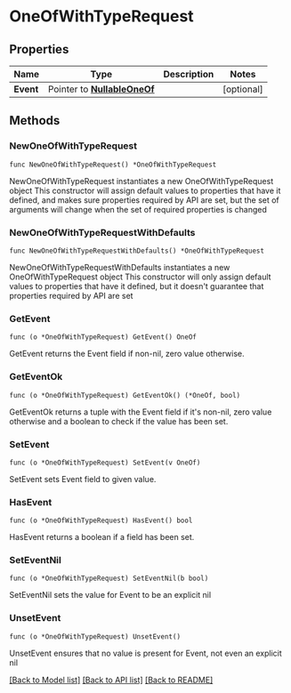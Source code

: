 # OneOfWithTypeRequest

## Properties

Name | Type | Description | Notes
------------ | ------------- | ------------- | -------------
**Event** | Pointer to [**NullableOneOf**](oneOf&lt;&gt;.md) |  | [optional] 

## Methods

### NewOneOfWithTypeRequest

`func NewOneOfWithTypeRequest() *OneOfWithTypeRequest`

NewOneOfWithTypeRequest instantiates a new OneOfWithTypeRequest object
This constructor will assign default values to properties that have it defined,
and makes sure properties required by API are set, but the set of arguments
will change when the set of required properties is changed

### NewOneOfWithTypeRequestWithDefaults

`func NewOneOfWithTypeRequestWithDefaults() *OneOfWithTypeRequest`

NewOneOfWithTypeRequestWithDefaults instantiates a new OneOfWithTypeRequest object
This constructor will only assign default values to properties that have it defined,
but it doesn't guarantee that properties required by API are set

### GetEvent

`func (o *OneOfWithTypeRequest) GetEvent() OneOf`

GetEvent returns the Event field if non-nil, zero value otherwise.

### GetEventOk

`func (o *OneOfWithTypeRequest) GetEventOk() (*OneOf, bool)`

GetEventOk returns a tuple with the Event field if it's non-nil, zero value otherwise
and a boolean to check if the value has been set.

### SetEvent

`func (o *OneOfWithTypeRequest) SetEvent(v OneOf)`

SetEvent sets Event field to given value.

### HasEvent

`func (o *OneOfWithTypeRequest) HasEvent() bool`

HasEvent returns a boolean if a field has been set.

### SetEventNil

`func (o *OneOfWithTypeRequest) SetEventNil(b bool)`

 SetEventNil sets the value for Event to be an explicit nil

### UnsetEvent
`func (o *OneOfWithTypeRequest) UnsetEvent()`

UnsetEvent ensures that no value is present for Event, not even an explicit nil

[[Back to Model list]](../README.md#documentation-for-models) [[Back to API list]](../README.md#documentation-for-api-endpoints) [[Back to README]](../README.md)


